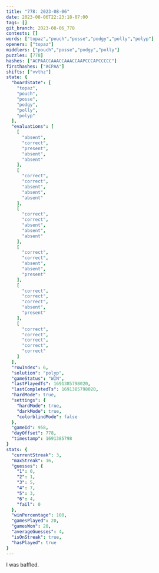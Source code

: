 ```yaml
---
title: "778: 2023-08-06"
date: 2023-08-06T22:23:18-07:00
tags: []
git_branch: 2023-08-06_778
contests: []
words: ["topaz","pouch","posse","podgy","polly","polyp"]
openers: ["topaz"]
middlers: ["pouch","posse","podgy","polly"]
puzzles: [778]
hashes: ["ACPAACCAAACCAAACCAAPCCCAPCCCCC"]
firsthashes: ["ACPAA"]
shifts: ["vvthz"]
state: {
  "boardState": [
    "topaz",
    "pouch",
    "posse",
    "podgy",
    "polly",
    "polyp"
  ],
  "evaluations": [
    [
      "absent",
      "correct",
      "present",
      "absent",
      "absent"
    ],
    [
      "correct",
      "correct",
      "absent",
      "absent",
      "absent"
    ],
    [
      "correct",
      "correct",
      "absent",
      "absent",
      "absent"
    ],
    [
      "correct",
      "correct",
      "absent",
      "absent",
      "present"
    ],
    [
      "correct",
      "correct",
      "correct",
      "absent",
      "present"
    ],
    [
      "correct",
      "correct",
      "correct",
      "correct",
      "correct"
    ]
  ],
  "rowIndex": 6,
  "solution": "polyp",
  "gameStatus": "WIN",
  "lastPlayedTs": 1691385798020,
  "lastCompletedTs": 1691385798020,
  "hardMode": true,
  "settings": {
    "hardMode": true,
    "darkMode": true,
    "colorblindMode": false
  },
  "gameId": 958,
  "dayOffset": 778,
  "timestamp": 1691385798
}
stats: {
  "currentStreak": 3,
  "maxStreak": 16,
  "guesses": {
    "1": 0,
    "2": 1,
    "3": 5,
    "4": 7,
    "5": 3,
    "6": 4,
    "fail": 0
  },
  "winPercentage": 100,
  "gamesPlayed": 20,
  "gamesWon": 20,
  "averageGuesses": 4,
  "isOnStreak": true,
  "hasPlayed": true
}
---
```

<!-- more -->
I was baffled. 
